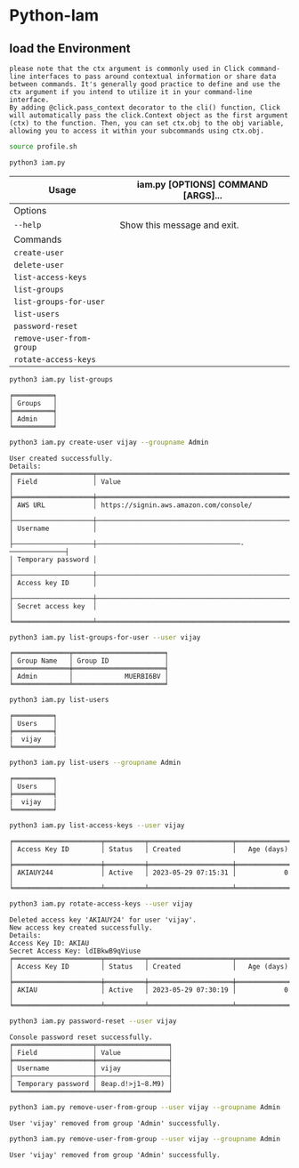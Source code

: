 # Python-Iam

## load the Environment


```
please note that the ctx argument is commonly used in Click command-line interfaces to pass around contextual information or share data between commands. It's generally good practice to define and use the ctx argument if you intend to utilize it in your command-line interface.
By adding @click.pass_context decorator to the cli() function, Click will automatically pass the click.Context object as the first argument (ctx) to the function. Then, you can set ctx.obj to the obj variable, allowing you to access it within your subcommands using ctx.obj.
```

```bash
source profile.sh
```

```bash
python3 iam.py
```

| Usage                           | iam.py [OPTIONS] COMMAND [ARGS]... |
|---------------------------------|-----------------------------------|
| Options                         |                                   |
| `--help`                        | Show this message and exit.       |
| Commands                        |                                   |
| `create-user`                   |                                   |
| `delete-user`                   |                                   |
| `list-access-keys`              |                                   |
| `list-groups`                   |                                   |
| `list-groups-for-user`          |                                   |
| `list-users`                    |                                   |
| `password-reset`                |                                   |
| `remove-user-from-group`        |                                   |
| `rotate-access-keys`            |                                   |




```bash
python3 iam.py list-groups
```
```
╒══════════╕
│ Groups   │
╞══════════╡
│ Admin    │
╘══════════╛
```
```bash
python3 iam.py create-user vijay --groupname Admin
```
```
User created successfully.
Details:
╒════════════════════╤═══════════════════════════════════════════════════╕
│ Field              │ Value                                             │
╞════════════════════╪═══════════════════════════════════════════════════╡
│ AWS URL            │ https://signin.aws.amazon.com/console/            │
├────────────────────┼───────────────────────────────────────────────────┤
│ Username           │                                                   │
├────────────────────┼────────────────────────────────────-──────────────┤
│ Temporary password │                                                   │
├────────────────────┼───────────────────────────────────────────────────┤
│ Access key ID      │                                                   │
├────────────────────┼───────────────────────────────────────────────────┤
│ Secret access key  │                                                   │
╘════════════════════╧═══════════════════════════════════════════════════╛

```

```bash
python3 iam.py list-groups-for-user --user vijay
```
```
╒══════════════╤═══════════════════════╕
│ Group Name   │ Group ID              │
╞══════════════╪═══════════════════════╡
│ Admin        │             MUERBI6BV │
╘══════════════╧═══════════════════════╛
```
```bash
python3 iam.py list-users
```
```
╒══════════╕
│ Users    │
╞══════════╡
|  vijay   |
╘══════════╛
```

```bash
python3 iam.py list-users --groupname Admin
```
```
╒══════════╕
│ Users    │
╞══════════╡
|  vijay   |
╘══════════╛
```

```bash
python3 iam.py list-access-keys --user vijay
```
```
╒══════════════════════╤══════════╤═════════════════════╤══════════════╕
│ Access Key ID        │ Status   │ Created             │   Age (days) │
╞══════════════════════╪══════════╪═════════════════════╪══════════════╡
│ AKIAUY244            │ Active   │ 2023-05-29 07:15:31 │            0 │
╘══════════════════════╧══════════╧═════════════════════╧══════════════╛
```
```bash
python3 iam.py rotate-access-keys --user vijay
```
```
Deleted access key 'AKIAUY24' for user 'vijay'.
New access key created successfully.
Details:
Access Key ID: AKIAU
Secret Access Key: ldIBkwB9qViuse
╒══════════════════════╤══════════╤═════════════════════╤══════════════╕
│ Access Key ID        │ Status   │ Created             │   Age (days) │
╞══════════════════════╪══════════╪═════════════════════╪══════════════╡
│ AKIAU                │ Active   │ 2023-05-29 07:30:19 │            0 │
╘══════════════════════╧══════════╧═════════════════════╧══════════════╛
```

```bash
python3 iam.py password-reset --user vijay
```
```
Console password reset successfully.
╒════════════════════╤══════════════════╕
│ Field              │ Value            │
╞════════════════════╪══════════════════╡
│ Username           │ vijay            │
├────────────────────┼──────────────────┤
│ Temporary password │ 8eap.d!>j1~8.M9) │
╘════════════════════╧══════════════════╛
```
```bash
python3 iam.py remove-user-from-group --user vijay --groupname Admin
```
```
User 'vijay' removed from group 'Admin' successfully.
```

```bash
python3 iam.py remove-user-from-group --user vijay --groupname Admin
```
```
User 'vijay' removed from group 'Admin' successfully.
```
